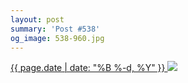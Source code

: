```yaml
---
layout: post
summary: 'Post #538'
og_image: 538-960.jpg
---
```


<p>
 <time>
  <a href="/538">
   {{ page.date | date: "%B %-d, %Y" }}
  </a>
 </time>
 <a href="/538">
  <img data-taken="8/28/2016" sizes="(min-width: 700px) 50vw, calc(100vw - 2rem)" src="{{ site.assets_url }}/538-480.jpg" srcset="{{ site.assets_url }}/538-240.jpg 240w, {{ site.assets_url }}/538-480.jpg 480w, {{ site.assets_url }}/538-720.jpg 720w, {{ site.assets_url }}/538-960.jpg 960w"/>
 </a>
</p>
